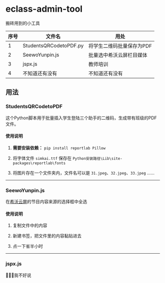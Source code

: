 
# eclass-admin-tool

搬砖用到的小工具



| 序号 | 文件名 | 用处 |
| --- | --- | --- |
| 1 | StudentsQRCodetoPDF.py | 将学生二维码批量保存为PDF |
| 2 | SeewoYunpin.js | 批量选中希沃云屏栏目媒体 |
| 3 | jspx.js | 教师培训 |
| 4 | 不知道还有没有 | 不知道还有没有 |

## 用法

### StudentsQRCodetoPDF

这个Python脚本用于批量插入学生登陆三个助手的二维码，生成带有班级的PDF文件。

#### 使用说明

1. **需要安装依赖：**
`pip install reportlab Pillow`

2. 将字体文件 `simkai.ttf` 保存在 `Python安装路径\Lib\site-packages\reportlab\fonts`

3. 将图片存在一个文件夹内，文件名可以是 `31.jpeg`、`32.jpeg`、`33.jpeg` ......



***

### SeewoYunpin.js

在[希沃云屏](https://easisee.seewo.com/ping)的节目内容来源的选择框中全选

#### 使用说明

1. 复制文件中的内容

2. 新建书签，把文件里的内容黏贴进去

3. 点一下省半小时

***

### jspx.js

🥶🥶🥶我不好说



